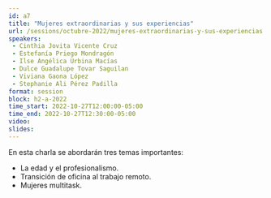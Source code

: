 ```yaml
---
id: a7
title: "Mujeres extraordinarias y sus experiencias"
url: /sessions/octubre-2022/mujeres-extraordinarias-y-sus-experiencias
speakers:
 - Cinthia Jovita Vicente Cruz
 - Estefanía Priego Mondragón
 - Ilse Angélica Urbina Macías
 - Dulce Guadalupe Tovar Saguilan
 - Viviana Gaona López
 - Stephanie Ali Pérez Padilla
format: session
block: h2-a-2022
time_start: 2022-10-27T12:00:00-05:00
time_end: 2022-10-27T12:30:00-05:00
video:
slides:
---
```


En esta charla se abordarán tres temas importantes:

- La edad y el profesionalismo.
- Transición de oficina al trabajo remoto.
- Mujeres multitask.